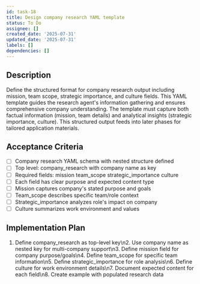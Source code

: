 ```yaml
---
id: task-18
title: Design company research YAML template
status: To Do
assignee: []
created_date: '2025-07-31'
updated_date: '2025-07-31'
labels: []
dependencies: []
---
```


## Description

Define the structured format for company research output including mission, team scope, strategic importance, and culture fields. This YAML template guides the research agent's information gathering and ensures comprehensive company understanding. The template must capture both factual information (mission, team details) and analytical insights (strategic importance, culture). This structured output feeds into later phases for tailored application materials.
## Acceptance Criteria

- [ ] Company research YAML schema with nested structure defined
- [ ] Top level: company_research with company name as key
- [ ] Required fields: mission team_scope strategic_importance culture
- [ ] Each field has clear purpose and expected content type
- [ ] Mission captures company's stated purpose and goals
- [ ] Team_scope describes specific team/role context
- [ ] Strategic_importance analyzes role's impact on company
- [ ] Culture summarizes work environment and values

## Implementation Plan

1. Define company_research as top-level key\n2. Use company name as nested key for multi-company support\n3. Define mission field for company purpose/goals\n4. Define team_scope for specific team information\n5. Define strategic_importance for role analysis\n6. Define culture for work environment details\n7. Document expected content for each field\n8. Create example with populated research data
